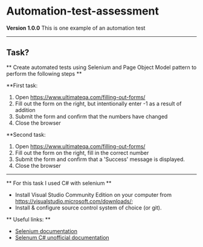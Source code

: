 # Automation-test-assessment
**Version 1.0.0**
This is one example of an automation test

---
## Task?
** Create automated tests using Selenium and Page Object Model pattern to perform the following steps **

**First task:
1. Open https://www.ultimateqa.com/filling-out-forms/
2. Fill out the form on the right, but intentionally enter -1 as a result of addition
3. Submit the form and confirm that the numbers have changed
4. Close the browser

**Second task:
1. Open https://www.ultimateqa.com/filling-out-forms/
2. Fill out the form on the right, fill in the correct number
3. Submit the form and confirm that a 'Success' message is displayed. 
4. Close the browser

---
** For this task I used C# with selenium **
* Install Visual Studio Community Edition on your computer from https://visualstudio.microsoft.com/downloads/;
* Install & configure source control system of choice (or git).

** Useful links: ** 
* [Selenium documentation](https://www.seleniumhq.org/docs/03_webdriver.jsp)
* [Selenum C# unofficial documentation](https://www.toolsqa.com/selenium-c-sharp/)
